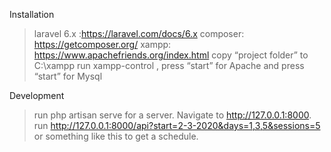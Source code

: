 Installation
> laravel 6.x :https://laravel.com/docs/6.x
> composer: https://getcomposer.org/
> xampp: https://www.apachefriends.org/index.html
> copy “project folder” to C:\xampp
> run xampp-control , press “start” for Apache and press “start” for Mysql

Development
> run php artisan serve for a server. Navigate to http://127.0.0.1:8000.
> run http://127.0.0.1:8000/api?start=2-3-2020&days=1,3,5&sessions=5 or something like this to get a schedule.

